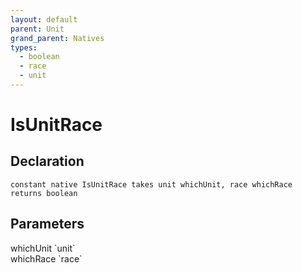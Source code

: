 ```yaml
---
layout: default
parent: Unit
grand_parent: Natives
types:
  - boolean
  - race
  - unit
---
```


# IsUnitRace

## Declaration

```
constant native IsUnitRace takes unit whichUnit, race whichRace returns boolean
```

## Parameters
<dl>
  <dt>whichUnit `unit`</dt>
  <dd></dd>

  <dt>whichRace `race`</dt>
  <dd></dd>
</dl>